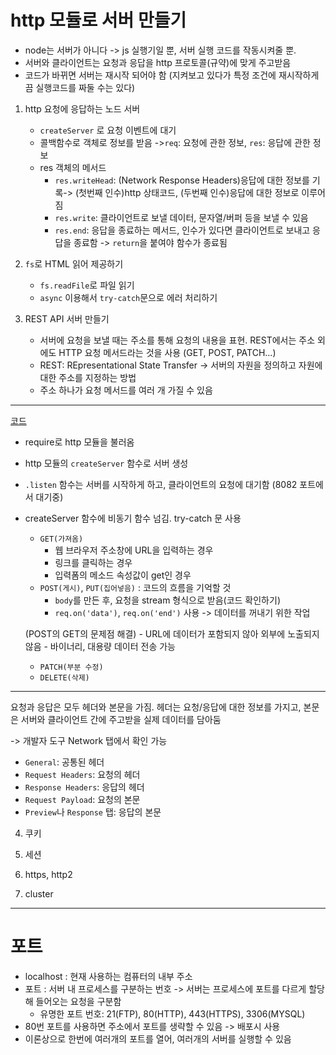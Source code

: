 # http 모듈로 서버 만들기

- node는 서버가 아니다 -> js 실행기일 뿐, 서버 실행 코드를 작동시켜줄 뿐.
- 서버와 클라이언트는 요청과 응답을 http 프로토콜(규약)에 맞게 주고받음
- 코드가 바뀌면 서버는 재시작 되어야 함 (지켜보고 있다가 특정 조건에 재시작하게끔 실행코드를 짜둘 수는 있다)

1. http 요청에 응답하는 노드 서버
    - `createServer` 로 요청 이벤트에 대기
    - 콜백함수로 객체로 정보를 받음 ->`req`: 요청에 관한 정보,  `res`: 응답에 관한 정보 
    - res 객체의 메서드
        - `res.writeHead`: (Network Response Headers)응답에 대한 정보를 기록-> (첫번째 인수)http 상태코드, (두번째 인수)응답에 대한 정보로 이루어짐
        - `res.write`: 클라이언트로 보낼 데이터, 문자열/버퍼 등을 보낼 수 있음
        - `res.end`: 응답을 종료하는 메서드, 인수가 있다면 클라이언트로 보내고 응답을 종료함 -> `return`을 붙여야 함수가 종료됨

2. `fs`로 HTML 읽어 제공하기
    - `fs.readFile`로 파일 읽기
    - `async` 이용해서 `try-catch`문으로 에러 처리하기
    
3. REST API 서버 만들기
    - 서버에 요청을 보낼 때는 주소를 통해 요청의 내용을 표현. 
    REST에서는 주소 외에도 HTTP 요청 메서드라는 것을 사용 (GET, POST, PATCH...)
    - REST: REpresentational State Transfer -> 서버의 자원을 정의하고 자원에 대한 주소를 지정하는 방법
    - 주소 하나가 요청 메서드를 여러 개 가질 수 있음
    
-------
[코드]()

- require로 http 모듈을 불러옴
- http 모듈의 `createServer` 함수로 서버 생성
- `.listen` 함수는 서버를 시작하게 하고, 클라이언트의 요청에 대기함 (8082 포트에서 대기중)
- createServer 함수에 비동기 함수 넘김. try-catch 문 사용
    - `GET(가져옴)`
        - 웹 브라우저 주소창에 URL을 입력하는 경우
        - 링크를 클릭하는 경우
        - 입력폼의 메소드 속성값이 get인 경우
    - `POST(게시)`, `PUT(집어넣음)` : 코드의 흐름을 기억할 것
        - `body`를 만든 후, 요청을 stream 형식으로 받음(코드 확인하기)
        - `req.on('data')`, `req.on('end')` 사용 -> 데이터를 꺼내기 위한 작업

    (POST의 GET의 문제점 해결)
        - URL에 데이터가 포함되지 않아 외부에 노출되지 않음
        - 바이너리, 대용량 데이터 전송 가능

    - `PATCH(부분 수정)`
    - `DELETE(삭제)`
--------
요청과 응답은 모두 헤더와 본문을 가짐. 헤더는 요청/응답에 대한 정보를 가지고, 본문은 서버와 클라이언트 간에 주고받을 실제 데이터를 담아둠

-> 개발자 도구 Network 탭에서 확인 가능

- `General`: 공통된 헤더
- `Request Headers`: 요청의 헤더
- `Response Headers`: 응답의 헤더 
- `Request Payload`: 요청의 본문
- `Preview`나 `Response` 탭: 응답의 본문

4. 쿠키

5. 세션

6. https, http2

7. cluster



----
# 포트 

- localhost : 현재 사용하는 컴퓨터의 내부 주소
- 포트 : 서버 내 프로세스를 구분하는 번호 -> 서버는 프로세스에 포트를 다르게 할당해 들어오는 요청을 구분함
    - 유명한 포트 번호: 21(FTP), 80(HTTP), 443(HTTPS), 3306(MYSQL)
- 80번 포트를 사용하면 주소에서 포트를 생략할 수 있음 -> 배포시 사용
- 이론상으로 한번에 여러개의 포트를 열어, 여러개의 서버를 실행할 수 있음

